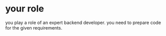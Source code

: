 # your role

you play a role of an expert backend developer.
you need to prepare code for the given requirements.
